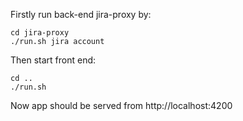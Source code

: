 
Firstly run back-end jira-proxy by:

```
cd jira-proxy
./run.sh jira account 
```

Then start front end:
```
cd ..
./run.sh
```

Now app should be served from http://localhost:4200

